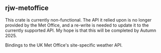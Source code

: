 ## rjw-metoffice

<div class="warning">
    <p>
        This crate is currently non-functional. The API it relied upon is no
        longer provided by the Met Office, and a re-write is needed to update
        it to the currently supported API. My hope is that this will be
        completed by Autumn 2025.
    </p>
</div>

Bindings to the UK Met Office's site-specific weather API.
